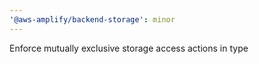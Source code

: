 ```yaml
---
'@aws-amplify/backend-storage': minor
---
```


Enforce mutually exclusive storage access actions in type
